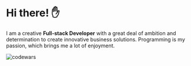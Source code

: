 # Hi there! :raised_hand:

I am a creative **Full-stack Developer** with a great deal of ambition and determination to create innovative business solutions. Programming is my passion, which brings me a lot of enjoyment.

<img src="https://www.codewars.com/users/perquis/badges/small" alt="codewars" />
